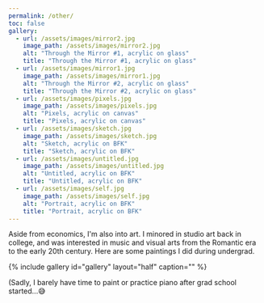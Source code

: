 ```yaml
---
permalink: /other/
toc: false
gallery:
  - url: /assets/images/mirror2.jpg
    image_path: /assets/images/mirror2.jpg
    alt: "Through the Mirror #1, acrylic on glass"
    title: "Through the Mirror #1, acrylic on glass"
  - url: /assets/images/mirror1.jpg
    image_path: /assets/images/mirror1.jpg
    alt: "Through the Mirror #2, acrylic on glass"
    title: "Through the Mirror #2, acrylic on glass"
  - url: /assets/images/pixels.jpg
    image_path: /assets/images/pixels.jpg
    alt: "Pixels, acrylic on canvas"
    title: "Pixels, acrylic on canvas"
  - url: /assets/images/sketch.jpg
    image_path: /assets/images/sketch.jpg
    alt: "Sketch, acrylic on BFK"
    title: "Sketch, acrylic on BFK"
  - url: /assets/images/untitled.jpg
    image_path: /assets/images/untitled.jpg
    alt: "Untitled, acrylic on BFK"
    title: "Untitled, acrylic on BFK"
  - url: /assets/images/self.jpg
    image_path: /assets/images/self.jpg
    alt: "Portrait, acrylic on BFK"
    title: "Portrait, acrylic on BFK" 
---
```


Aside from economics, I'm also into art. 
I minored in studio art back in college, and was interested in music and visual arts from the Romantic era to the early 20th century. Here are some paintings I did during undergrad.

{% include gallery id="gallery" layout="half" caption="" %}

(Sadly, I barely have time to paint or practice piano after grad school started...😅

